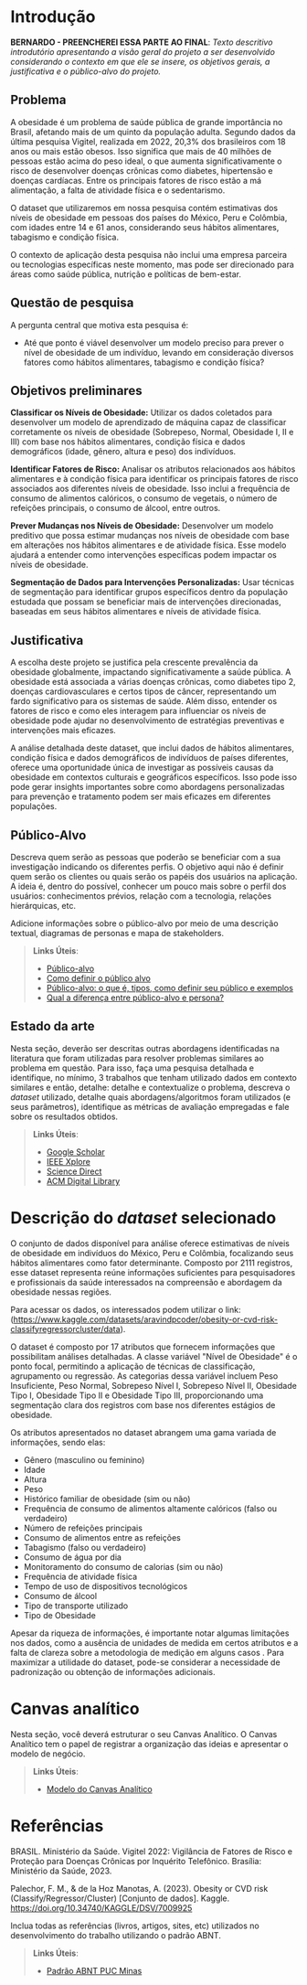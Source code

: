 # Introdução

**BERNARDO - PREENCHEREI ESSA PARTE AO FINAL**: *Texto descritivo introdutório apresentando a visão geral do projeto a ser desenvolvido considerando o contexto em que ele se insere, os objetivos gerais, a justificativa e o público-alvo do projeto.*

## Problema

A obesidade é um problema de saúde pública de grande importância no Brasil, afetando mais de um quinto da população adulta. Segundo dados da última pesquisa Vigitel, realizada em 2022, 20,3% dos brasileiros com 18 anos ou mais estão obesos. Isso significa que mais de 40 milhões de pessoas estão acima do peso ideal, o que aumenta significativamente o risco de desenvolver doenças crônicas como diabetes, hipertensão e doenças cardíacas. Entre os principais fatores de risco estão a má alimentação, a falta de atividade física e o sedentarismo.

O dataset que utilizaremos em nossa pesquisa contém estimativas dos níveis de obesidade em pessoas dos países do México, Peru e Colômbia, com idades entre 14 e 61 anos, considerando seus hábitos alimentares, tabagismo e condição física.

O contexto de aplicação desta pesquisa não inclui uma empresa parceira ou tecnologias específicas neste momento, mas pode ser direcionado para áreas como saúde pública, nutrição e políticas de bem-estar.

## Questão de pesquisa

A pergunta central que motiva esta pesquisa é:
- Até que ponto é viável desenvolver um modelo preciso para prever o nível de obesidade de um indivíduo, levando em consideração diversos fatores como hábitos alimentares, tabagismo e condição física?

## Objetivos preliminares

**Classificar os Níveis de Obesidade:** Utilizar os dados coletados para desenvolver um modelo de aprendizado de máquina capaz de classificar corretamente os níveis de obesidade (Sobrepeso, Normal, Obesidade I, II e III) com base nos hábitos alimentares, condição física e dados demográficos (idade, gênero, altura e peso) dos indivíduos.

**Identificar Fatores de Risco:** Analisar os atributos relacionados aos hábitos alimentares e à condição física para identificar os principais fatores de risco associados aos diferentes níveis de obesidade. Isso inclui a frequência de consumo de alimentos calóricos, o consumo de vegetais, o número de refeições principais, o consumo de álcool, entre outros.

**Prever Mudanças nos Níveis de Obesidade:** Desenvolver um modelo preditivo que possa estimar mudanças nos níveis de obesidade com base em alterações nos hábitos alimentares e de atividade física. Esse modelo ajudará a entender como intervenções específicas podem impactar os níveis de obesidade.

**Segmentação de Dados para Intervenções Personalizadas:** Usar técnicas de segmentação para identificar grupos específicos dentro da população estudada que possam se beneficiar mais de intervenções direcionadas, baseadas em seus hábitos alimentares e níveis de atividade física.


## Justificativa

A escolha deste projeto se justifica pela crescente prevalência da obesidade globalmente, impactando significativamente a saúde pública. A obesidade está associada a várias doenças crônicas, como diabetes tipo 2, doenças cardiovasculares e certos tipos de câncer, representando um fardo significativo para os sistemas de saúde. Além disso, entender os fatores de risco e como eles interagem para influenciar os níveis de obesidade pode ajudar no desenvolvimento de estratégias preventivas e intervenções mais eficazes.

A análise detalhada deste dataset, que inclui dados de hábitos alimentares, condição física e dados demográficos de indivíduos de países diferentes, oferece uma oportunidade única de investigar as possíveis causas da obesidade em contextos culturais e geográficos específicos. Isso pode isso pode gerar insights importantes sobre como abordagens personalizadas para prevenção e tratamento podem ser mais eficazes em diferentes populações.

## Público-Alvo

Descreva quem serão as pessoas que poderão se beneficiar com a sua investigação indicando os diferentes perfis. O objetivo aqui não é definir quem serão os clientes ou quais serão os papéis dos usuários na aplicação. A ideia é, dentro do possível, conhecer um pouco mais sobre o perfil dos usuários: conhecimentos prévios, relação com a tecnologia, relações hierárquicas, etc.

Adicione informações sobre o público-alvo por meio de uma descrição textual, diagramas de personas e mapa de stakeholders.

> **Links Úteis**:
> - [Público-alvo](https://blog.hotmart.com/pt-br/publico-alvo/)
> - [Como definir o público alvo](https://exame.com/pme/5-dicas-essenciais-para-definir-o-publico-alvo-do-seu-negocio/)
> - [Público-alvo: o que é, tipos, como definir seu público e exemplos](https://klickpages.com.br/blog/publico-alvo-o-que-e/)
> - [Qual a diferença entre público-alvo e persona?](https://rockcontent.com/blog/diferenca-publico-alvo-e-persona/)

## Estado da arte

Nesta seção, deverão ser descritas outras abordagens identificadas na literatura que foram utilizadas para resolver problemas similares ao problema em questão. Para isso, faça uma pesquisa detalhada e identifique, no mínimo, 3 trabalhos que tenham utilizado dados em contexto similares e então, detalhe: detalhe e contextualize o problema, descreva o _dataset_ utilizado, detalhe quais abordagens/algoritmos foram utilizados (e seus parâmetros), identifique as métricas de avaliação empregadas e fale sobre os resultados obtidos. 

> **Links Úteis**:
> - [Google Scholar](https://scholar.google.com/)
> - [IEEE Xplore](https://ieeexplore.ieee.org/Xplore/home.jsp)
> - [Science Direct](https://www.sciencedirect.com/)
> - [ACM Digital Library](https://dl.acm.org/)

# Descrição do _dataset_ selecionado

O conjunto de dados disponível para análise oferece estimativas de níveis de obesidade em indivíduos do México, Peru e Colômbia, focalizando seus hábitos alimentares como fator determinante. Composto por 2111 registros, esse dataset representa reúne informações suficientes para pesquisadores e profissionais da saúde interessados na compreensão e abordagem da obesidade nessas regiões.

Para acessar os dados, os interessados podem utilizar o link: (https://www.kaggle.com/datasets/aravindpcoder/obesity-or-cvd-risk-classifyregressorcluster/data). 

O dataset é composto por 17 atributos que fornecem informações que possibilitam análises detalhadas. A classe variável "Nível de Obesidade" é o ponto focal, permitindo a aplicação de técnicas de classificação, agrupamento ou regressão. As categorias dessa variável incluem Peso Insuficiente, Peso Normal, Sobrepeso Nível I, Sobrepeso Nível II, Obesidade Tipo I, Obesidade Tipo II e Obesidade Tipo III, proporcionando uma segmentação clara dos registros com base nos diferentes estágios de obesidade.

Os atributos apresentados no dataset abrangem uma gama variada de informações, sendo elas:
  - Gênero (masculino ou feminino)
  - Idade
  - Altura
  - Peso
  - Histórico familiar de obesidade (sim ou não)
  - Frequência de consumo de alimentos altamente calóricos (falso ou verdadeiro)
  - Número de refeições principais
  - Consumo de alimentos entre as refeições 
  - Tabagismo (falso ou verdadeiro)
  - Consumo de água por dia
  - Monitoramento do consumo de calorias (sim ou não)
  - Frequência de atividade física
  - Tempo de uso de dispositivos tecnológicos
  - Consumo de álcool
  - Tipo de transporte utilizado
  - Tipo de Obesidade

Apesar da riqueza de informações, é importante notar algumas limitações nos dados, como a ausência de unidades de medida em certos atributos e a falta de clareza sobre a metodologia de medição em alguns casos . Para maximizar a utilidade do dataset, pode-se considerar a necessidade de padronização ou obtenção de informações adicionais.

# Canvas analítico

Nesta seção, você deverá estruturar o seu Canvas Analítico. O Canvas Analítico tem o papel de registrar a organização das ideias e apresentar o modelo de negócio.

> **Links Úteis**:
> - [Modelo do Canvas Analítico](https://github.com/ICEI-PUC-Minas-PMV-SI/PesquisaExperimentacao-Template/blob/main/help/Software-Analtics-Canvas-v1.0.pdf)

# Referências

BRASIL. Ministério da Saúde. Vigitel 2022: Vigilância de Fatores de Risco e Proteção para Doenças Crônicas por Inquérito Telefônico. Brasília: Ministério da Saúde, 2023.

Palechor, F. M., & de la Hoz Manotas, A. (2023). Obesity or CVD risk (Classify/Regressor/Cluster) [Conjunto de dados]. Kaggle. https://doi.org/10.34740/KAGGLE/DSV/7009925



Inclua todas as referências (livros, artigos, sites, etc) utilizados no desenvolvimento do trabalho utilizando o padrão ABNT.

> **Links Úteis**:
> - [Padrão ABNT PUC Minas](https://portal.pucminas.br/biblioteca/index_padrao.php?pagina=5886)
